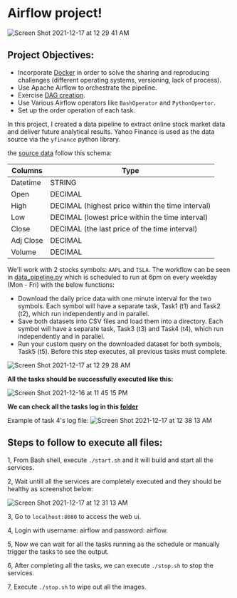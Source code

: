 # Airflow project!

![Screen Shot 2021-12-17 at 12 29 41 AM](https://user-images.githubusercontent.com/70767722/146494463-25db01b5-0a04-4ef6-a6f5-b20e4278cd47.png)

## Project Objectives:

* Incorporate [Docker](https://github.com/Andy-Pham-72/airflow-mini-project1/blob/master/docker-compose.yml) in order to solve the sharing and reproducing challenges (different operating systems, versioning, lack of process).
* Use Apache Airflow to orchestrate the pipeline.
* Exercise [DAG creation](https://github.com/Andy-Pham-72/airflow-mini-project1/blob/master/mnt/airflow/dags/data_pipeline.py).
* Use Various Airflow operators like `BashOperator` and `PythonOpertor`.
* Set up the order operation of each task.

In this project, I created a data pipeline to extract online stock market data and deliver future analytical results. Yahoo Finance is used as the data source via the `yfinance` python library.

the [source data](https://github.com/Andy-Pham-72/airflow-mini-project1/tree/master/mnt/airflow/tmp/data) follow this schema:

|    Columns        |  Type                                        |
|-------------------|-----------------------------------------------------|
|Datetime   | STRING                                 |   
|Open        | DECIMAL                                  |   
|High          | DECIMAL (highest price within the time interval)                                       |
|Low   | DECIMAL (lowest price within the time interval)                            |
|Close       | DECIMAL (the last price of the time interval)                             |
|Adj Close    | DECIMAL                             |
|Volume | DECIMAL                              |

We'll work with 2 stocks symbols: `AAPL` and `TSLA`. The workflow can be seen in [data_pipeline.py](https://github.com/Andy-Pham-72/airflow-mini-project1/blob/master/mnt/airflow/dags/data_pipeline.py) which is scheduled to run at 6pm on every weekday (Mon - Fri) with the below functions:

- Download the daily price data with one minute interval for the two symbols. Each symbol will have a separate task, Task1 (t1) and Task2 (t2), which run independently and in parallel.
- Save both datasets into CSV files and load them into a directory. Each symbol will have a separate task, Task3 (t3) and Task4 (t4), which run independently and in parallel.
- Run your custom query on the downloaded dataset for both symbols, Task5 (t5). Before this step executes, all previous tasks must complete.

![Screen Shot 2021-12-17 at 12 29 28 AM](https://user-images.githubusercontent.com/70767722/146494411-a9ae5a15-e154-4068-a2fa-032831e0cfd9.png)

**All the tasks should be successfully executed like this:**

![Screen Shot 2021-12-16 at 11 45 15 PM](https://user-images.githubusercontent.com/70767722/146494339-9b02a69b-eb34-4f14-86b6-0f051b5058ea.png)

**We can check all the tasks log in this [folder](https://github.com/Andy-Pham-72/airflow-mini-project1/tree/master/mnt/airflow/logs/marketvol)**

Example of task 4's log file:
![Screen Shot 2021-12-17 at 12 38 13 AM](https://user-images.githubusercontent.com/70767722/146494795-79e97eb0-cf5e-450b-bd41-f2c0b6bc9eaf.png)

## Steps to follow to execute all files:

1, From Bash shell, execute `./start.sh` and it will build and start all the services.

2, Wait untill all the services are completely executed and they should be healthy as screenshot below:

![Screen Shot 2021-12-17 at 12 31 13 AM](https://user-images.githubusercontent.com/70767722/146494230-c63765d3-6bfb-4162-83a9-1ed378fba5b8.png)

3, Go to `localhost:8080` to access the web ui.

4, Login with username: airflow and password: airflow.

5, Now we can wait for all the tasks running as the schedule or manually trigger the tasks to see the output.

6, After completing all the tasks, we can execute `./stop.sh` to stop the services.

7, Execute `./stop.sh` to wipe out all the images.


